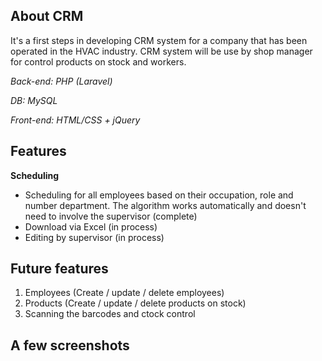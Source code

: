 ## About CRM

It's a first steps in developing CRM system for a company that has been operated in the HVAC industry. CRM system will be use by shop manager for control products on stock and workers.
 
*Back-end: PHP (Laravel)*

*DB: MySQL*

*Front-end: HTML/CSS + jQuery*

## Features

**Scheduling**
 * Scheduling for all employees based on their occupation, role and number department. The algorithm works automatically and doesn't need to involve the supervisor (complete)
 * Download via Excel (in process)
 * Editing by supervisor (in process)

## Future features

1. Employees (Create / update / delete employees)
2. Products (Create / update / delete products on stock)
3. Scanning the barcodes and ctock control

## A few screenshots



